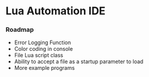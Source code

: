 # Lua Automation IDE

### Roadmap

- Error Logging Function
- Color coding in console
- File Lua script class
- Ability to accept a file as a startup parameter to load
- More example programs